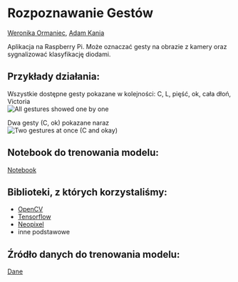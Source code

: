 # Rozpoznawanie Gestów
[Weronika Ormaniec](https://github.com/werkaaa), [Adam Kania](https://github.com/remilvus)

Aplikacja na Raspberry Pi. Może oznaczać gesty na obrazie z kamery oraz sygnalizować klasyfikację diodami.

## Przykłady działania:
Wszystkie dostępne gesty pokazane w kolejności: C, L, pięść, ok, cała dłoń, Victoria  
![All gestures showed one by one](https://github.com/werkaaa/Gesture_recognition/blob/raspberry-pi/examples/all_gestures.gif)  

Dwa gesty (C, ok) pokazane naraz  
![Two gestures at once (C and okay)](https://github.com/werkaaa/Gesture_recognition/blob/raspberry-pi/examples/multiple_gestures_at_once.gif)  

## Notebook do trenowania modelu:
[Notebook](https://colab.research.google.com/drive/1MmNZ0twx4wT_GgKj8PIRguof5-ERyw1A?usp=sharing)

## Biblioteki, z których korzystaliśmy:
* [OpenCV](https://pypi.org/project/opencv-python/)
* [Tensorflow](https://www.tensorflow.org/lite)
* [Neopixel](https://learn.adafruit.com/neopixels-on-raspberry-pi/python-usage)
* inne podstawowe

## Źródło danych do trenowania modelu:
[Dane](https://github.com/athena15/project_kojak)

